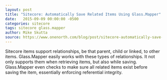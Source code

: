 ```yaml
---
layout: post
title: "Sitecore: Automatically Save Related Items Using Glass.Mapper"
date:   2015-09-09 00:00:00 -0500
categories: sitecore
tags: sitecore glass.mapper
author: Mike Skutta
source: https://www.onenorth.com/blog/post/sitecore-automatically-save-related-items-using-glassmapper
---
```


Sitecore items support relationships, be that parent, child or linked, to other items. Glass.Mapper easily works with these types of relationships. It not only supports them when retrieving items, but also while saving. Glass.Mapper even checks to make sure all related items exist before saving the item, essentially enforcing referential integrity.